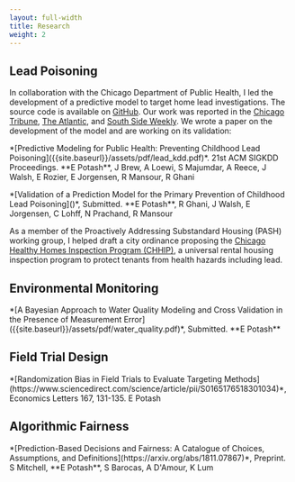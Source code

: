 ```yaml
---
layout: full-width
title: Research
weight: 2
---
```

## Lead Poisoning
In collaboration with the Chicago Department of Public Health, I led the development of a predictive model to target home lead investigations. The source code is available on [GitHub](htts://github.com/chicago/lead-model). Our work was reported in the [Chicago Tribune](http://www.chicagotribune.com/news/ct-big-data-police-misconduct-met-20160816-story.html), [The Atlantic](https://www.theatlantic.com/technology/archive/2016/01/predictive-policing-food-poisoning/423126/), and [South Side Weekly](http://southsideweekly.com/living-with-lead/). We wrote a paper on the development of the model and are working on its validation:

<p class="paper" markdown="1">
    *[Predictive Modeling for Public Health: Preventing Childhood Lead Poisoning]({{site.baseurl}}/assets/pdf/lead_kdd.pdf)*.
    21st ACM SIGKDD Proceedings. 
    **E Potash**, J Brew, A Loewi, S Majumdar, A Reece, J Walsh, E Rozier, E Jorgensen, R Mansour, R Ghani
</p>

<p class="paper" markdown="1">
    *[Validation of a Prediction Model for the Primary Prevention of Childhood Lead Poisoning]()*, 
Submitted.
    **E Potash**, R Ghani, J Walsh, E Jorgensen, C Lohff, N Prachand, R Mansour
</p>

As a member of the Proactively Addressing Substandard Housing (PASH) working group, I helped draft a city ordinance proposing the [Chicago Healthy Homes Inspection Program (CHHIP)](https://www.tenants-rights.org/programs/advocacy/chhip/), a universal rental housing inspection program to protect tenants from health hazards including lead.

## Environmental Monitoring

<p class="paper" markdown="1">
    *[A Bayesian Approach to Water Quality Modeling and Cross Validation in the Presence of Measurement Error]({{site.baseurl}}/assets/pdf/water_quality.pdf)*, 
    Submitted.
    **E Potash**
</p>

## Field Trial Design
<p class="paper" markdown="1">
    *[Randomization Bias in Field Trials to Evaluate Targeting Methods](https://www.sciencedirect.com/science/article/pii/S0165176518301034)*, 
    Economics Letters 167, 131-135. E Potash
</p>

## Algorithmic Fairness
<p class="paper" markdown="1">
*[Prediction-Based Decisions and Fairness: A Catalogue of Choices, Assumptions, and Definitions](https://arxiv.org/abs/1811.07867)*, 
Preprint. 
S Mitchell, **E Potash**, S Barocas, A D'Amour, K Lum
</p>
